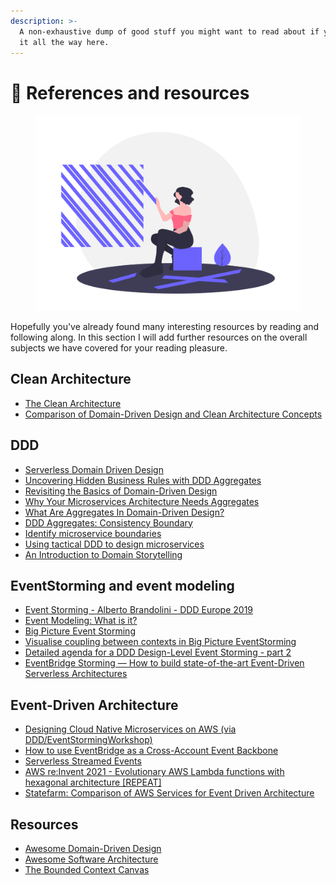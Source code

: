 ```yaml
---
description: >-
  A non-exhaustive dump of good stuff you might want to read about if you made
  it all the way here.
---
```


# 🏫 References and resources

<figure><img src=".gitbook/assets/undraw_deconstructed_alud (1).png" alt=""><figcaption></figcaption></figure>

Hopefully you've already found many interesting resources by reading and following along. In this section I will add further resources on the overall subjects we have covered for your reading pleasure.

## Clean Architecture

* [The Clean Architecture](https://blog.cleancoder.com/uncle-bob/2012/08/13/the-clean-architecture.html)
* [Comparison of Domain-Driven Design and Clean Architecture Concepts](https://khalilstemmler.com/articles/software-design-architecture/domain-driven-design-vs-clean-architecture/)

## DDD

* [Serverless Domain Driven Design](https://leejamesgilmore.medium.com/serverless-domain-driven-design-6da44e151cfa)
* [Uncovering Hidden Business Rules with DDD Aggregates](https://medium.com/nick-tune-tech-strategy-blog/uncovering-hidden-business-rules-with-ddd-aggregates-67fb02abc4b)
* [Revisiting the Basics of Domain-Driven Design](https://vladikk.com/2018/01/26/revisiting-the-basics-of-ddd/)
* [Why Your Microservices Architecture Needs Aggregates](https://betterprogramming.pub/why-your-microservices-architecture-needs-aggregates-342b16dd9b6d)
* [What Are Aggregates In Domain-Driven Design?](https://www.jamesmichaelhickey.com/domain-driven-design-aggregates/)
* [DDD Aggregates: Consistency Boundary](https://www.jamesmichaelhickey.com/consistency-boundary/)
* [Identify microservice boundaries](https://docs.microsoft.com/en-us/azure/architecture/microservices/model/microservice-boundaries)
* [Using tactical DDD to design microservices](https://docs.microsoft.com/en-us/azure/architecture/microservices/model/tactical-ddd)
* [An Introduction to Domain Storytelling](https://youtu.be/d9k9Szkdprk)

## EventStorming and event modeling

* [Event Storming - Alberto Brandolini - DDD Europe 2019](https://www.youtube.com/watch?v=mLXQIYEwK24)
* [Event Modeling: What is it?](https://eventmodeling.org/posts/what-is-event-modeling/)
* [Big Picture Event Storming](https://medium.com/@chatuev/big-picture-event-storming-7a1fe18ffabb)
* [Visualise coupling between contexts in Big Picture EventStorming](https://xebia.com/blog/visualise-coupling-between-contexts-in-big-picture-eventstorming/)
* [Detailed agenda for a DDD Design-Level Event Storming - part 2](https://philippe.bourgau.net/detailed-agenda-for-a-ddd-design-level-event-storming-part-2/)
* [EventBridge Storming — How to build state-of-the-art Event-Driven Serverless Architectures](https://medium.com/serverless-transformation/eventbridge-storming-how-to-build-state-of-the-art-event-driven-serverless-architectures-e07270d4dee)

## Event-Driven Architecture

* [Designing Cloud Native Microservices on AWS (via DDD/EventStormingWorkshop)](https://github.com/aws-samples/designing-cloud-native-microservices-on-aws)
* [How to use EventBridge as a Cross-Account Event Backbone](https://dev.to/eoinsha/how-to-use-eventbridge-as-a-cross-account-event-backbone-5fik)
* [Serverless Streamed Events](https://levelup.gitconnected.com/serverless-streamed-events-ada6ed9a9ecf)
* [AWS re:Invent 2021 - Evolutionary AWS Lambda functions with hexagonal architecture \[REPEAT\]](https://youtu.be/kRFg6fkVChQ)
* [Statefarm: Comparison of AWS Services for Event Driven Architecture](https://engineering.statefarm.com/blog/comparison-of-aws-services-for-event-driven-architecture/)

## Resources

* [Awesome Domain-Driven Design](https://github.com/heynickc/awesome-ddd)
* [Awesome Software Architecture](https://awesome-architecture.com)
* [The Bounded Context Canvas](https://github.com/ddd-crew/bounded-context-canvas)

